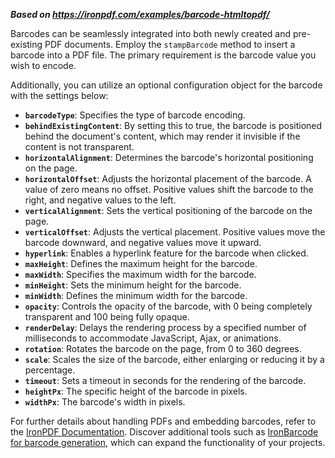 ***Based on <https://ironpdf.com/examples/barcode-htmltopdf/>***

Barcodes can be seamlessly integrated into both newly created and pre-existing PDF documents. Employ the `stampBarcode` method to insert a barcode into a PDF file. The primary requirement is the barcode value you wish to encode.

Additionally, you can utilize an optional configuration object for the barcode with the settings below:

- **`barcodeType`**: Specifies the type of barcode encoding.
- **`behindExistingContent`**: By setting this to true, the barcode is positioned behind the document's content, which may render it invisible if the content is not transparent.
- **`horizontalAlignment`**: Determines the barcode's horizontal positioning on the page.
- **`horizontalOffset`**: Adjusts the horizontal placement of the barcode. A value of zero means no offset. Positive values shift the barcode to the right, and negative values to the left.
- **`verticalAlignment`**: Sets the vertical positioning of the barcode on the page.
- **`verticalOffset`**: Adjusts the vertical placement. Positive values move the barcode downward, and negative values move it upward.
- **`hyperlink`**: Enables a hyperlink feature for the barcode when clicked.
- **`maxHeight`**: Defines the maximum height for the barcode.
- **`maxWidth`**: Specifies the maximum width for the barcode.
- **`minHeight`**: Sets the minimum height for the barcode.
- **`minWidth`**: Defines the minimum width for the barcode.
- **`opacity`**: Controls the opacity of the barcode, with 0 being completely transparent and 100 being fully opaque.
- **`renderDelay`**: Delays the rendering process by a specified number of milliseconds to accommodate JavaScript, Ajax, or animations.
- **`rotation`**: Rotates the barcode on the page, from 0 to 360 degrees.
- **`scale`**: Scales the size of the barcode, either enlarging or reducing it by a percentage.
- **`timeout`**: Sets a timeout in seconds for the rendering of the barcode.
- **`heightPx`**: The specific height of the barcode in pixels.
- **`widthPx`**: The barcode's width in pixels.

For further details about handling PDFs and embedding barcodes, refer to the [IronPDF Documentation](https://ironpdf.com/docs/).
Discover additional tools such as [IronBarcode for barcode generation](https://ironsoftware.com/csharp/barcode/), which can expand the functionality of your projects.